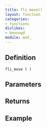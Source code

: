 ```yaml
---
title: fli_move()
layout: function
categories:
- functions
divlikes:
- bennugd
module: mod_
---
```


## Definition

    fli_move ( )

## Parameters

## Returns

## Example
